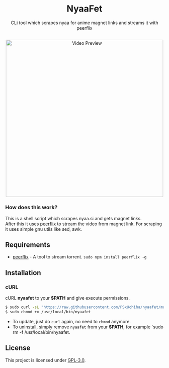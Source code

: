 <h1 align="center">NyaaFet</h1>
<p align="center"> CLi tool which scrapes nyaa for anime magnet links and streams it with peerflix</p>

##
<p align="center">
<img src="./example.gif" alt="Video Preview" width="500px">
</p>


### How does this work?

This is a shell script which scrapes nyaa.si and gets magnet links.  
After this it uses [peerflix](https://github.com/mafintosh/peerflix) to stream the video from magnet link.
For scraping it uses simple gnu utils like sed, awk. 

## Requirements

* [peerflix](https://github.com/mafintosh/peerflix) - A tool to stream torrent. `sudo npm install peerflix -g`

## Installation

### cURL
cURL **nyaafet** to your **$PATH** and give execute permissions.

```sh
$ sudo curl -sL "https://raw.githubusercontent.com/PSxUchiha/nyaafet/master/nyaafet" -o /usr/local/bin/nyaafet
$ sudo chmod +x /usr/local/bin/nyaafet
```
- To update, just do `curl` again, no need to `chmod` anymore.
- To uninstall, simply remove `nyaafet` from your **$PATH**, for example `sudo rm -f /usr/local/bin/nyaafet.

## License
This project is licensed under [GPL-3.0](https://raw.githubusercontent.com/Illumina/licenses/master/gpl-3.0.txt).



